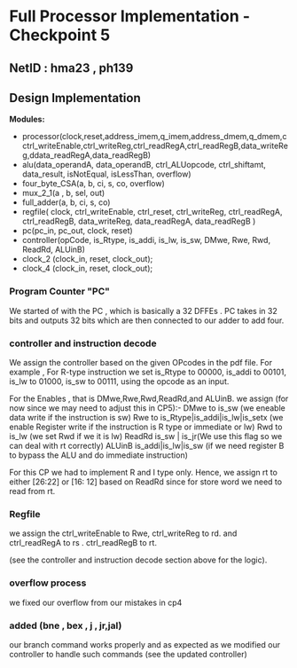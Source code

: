 # Full Processor Implementation - Checkpoint 5
## NetID : hma23 , ph139


## Design Implementation
**Modules:**
<ul>
<li>processor(clock,reset,address_imem,q_imem,address_dmem,q_dmem,cctrl_writeEnable,ctrl_writeReg,ctrl_readRegA,ctrl_readRegB,data_writeReg,ddata_readRegA,data_readRegB)</li>
<li>alu(data_operandA, data_operandB, ctrl_ALUopcode, ctrl_shiftamt, data_result, isNotEqual, isLessThan, overflow)</li>
<li> four_byte_CSA(a, b, ci, s, co, overflow)</li>
<li>mux_2_1(a , b, sel, out)</li>
<li>full_adder(a, b, ci, s, co)</li>
<li>regfile(
	clock, ctrl_writeEnable, ctrl_reset, ctrl_writeReg,
	ctrl_readRegA, ctrl_readRegB, data_writeReg, data_readRegA,
	data_readRegB
)</li>
<li>pc(pc_in, pc_out, clock, reset)</li>
<li>controller(opCode, is_Rtype, is_addi, is_lw, is_sw, DMwe, Rwe, Rwd, ReadRd, ALUinB)</li>
<li>clock_2 (clock_in, reset, clock_out);</li>
<li>clock_4 (clock_in, reset, clock_out);</li>
</ul>

### Program Counter "PC"

We started of with the PC , which is basically a 32 DFFEs . PC takes in 32 bits and outputs 32 bits which are then connected to our adder to add four.
### controller and instruction decode

We assign the controller based on the given OPcodes in the pdf file.
For example , For R-type instruction we set is_Rtype to 00000, is_addi to 00101, is_lw to 01000, is_sw to 00111, using the opcode as an input.

For the Enables , that is DMwe,Rwe,Rwd,ReadRd,and ALUinB. we assign (for now since we may need to adjust this in CP5):-
DMwe to is_sw (we eneable data write if the instruction is sw)
Rwe to is_Rtype|is_addi|is_lw|is_setx (we enable Register write if the instruction is R type or immediate or lw)
Rwd to is_lw (we set Rwd if we it is lw)
ReadRd is_sw | is_jr(We use this flag so we can deal with rt correctly)
ALUinB is_addi|is_lw|is_sw (if we need register B to bypass the ALU and do immediate instruction)

For this CP we had to implement R and I type only. Hence, we assign rt
to either [26:22] or [16: 12] based on ReadRd since for store word we need to read from
rt.

### Regfile

we assign the ctrl_writeEnable to Rwe, ctrl_writeReg to rd.
and ctrl_readRegA to rs . ctrl_readRegB to rt.

(see the controller and instruction decode section above for the logic).

### overflow process
we fixed our overflow from our mistakes in cp4

### added (bne , bex , j , jr,jal)
our branch command works properly and as expected as we modified our controller to handle
such commands (see the updated controller)
